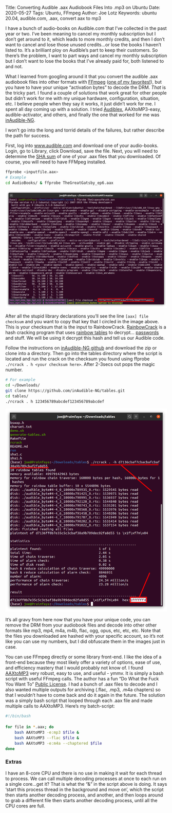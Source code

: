 Title: Converting Audible .aax Audiobook Files Into .mp3 on Ubuntu
Date: 2020-05-27
Tags: Ubuntu, FFmpeg
Author: Joe Lotz
Keywords: ubuntu 20.04, audible.com, .aax, convert aax to mp3

I have a bunch of audio-books on Audible.com that I’ve collected in the past year or two. I’ve been meaning to cancel my monthly subscription but I don’t get around to it, which leads to more monthly credits, and then I don’t want to cancel and lose those unused credits…or lose the books I haven’t listed to. It’s a brilliant ploy on Audible’s part to keep their customers. So there’s the problem, I want to part ways and cancel my monthly subscription but I don’t want to lose the books that I’ve already paid for, both listened to and not. 

What I learned from googling around it that you convert the audible .aax audiobook files into other formats with [FFmpeg](https://ffmpeg.org/) ([one of my favorites!](/tag/ffmpeg.html)), but you have to have your unique “activation bytes” to decode the DRM. *That* is the tricky part. I found a couple of solutions that work great for other people but didn’t work for me with my unique hardware, configuration, situation, etc. I believe people when they say it works, it just didn’t work for me. I spent all day coming up with a solution. I tried [Audiblex](https://github.com/naueramant/Audiblex), AAXtoMP3-easy, audible-activator, and others, and finally the one that worked for me was [inAudible-NG](https://github.com/inAudible-NG/tables). 

I won’t go into the long and torrid details of the failures, but rather describe the path for success. 

First, log into www.audible.com and download one of your audio-books. Login, go to Library, click Download, save the file. Next, you will need to determine the [SHA sum](https://en.wikipedia.org/wiki/Secure_Hash_Algorithms) of one of your .aax files that you downloaded. Of course, you will need to have FFMpeg installed.

```bash
ffprobe <inputfile.aax>
# Example
cd AudioBooks/ & ffprobe TheGreatGatsby_ep6.aax
```

![youtube-dl](/images/audibleConvert-01.png)

After all the stupid library declarations you’ll see the line `[aax] file checksum` and you want to copy that key that I circled in the image above. This is your checksum that is the input to RainbowCrack. [RainbowCrack](http://project-rainbowcrack.com/) is a hash cracking program that uses [rainbow tables](https://en.wikipedia.org/wiki/Rainbow_table) to decrypt… [passwords](https://en.wikipedia.org/wiki/Password_cracking) and stuff. We will be using it decrypt this hash and tell us our Audible code.

Follow the instructions on [inAudible-NG github](https://github.com/inAudible-NG/tables) and download the zip or clone into a directory. Then go into the tables directory where the script is located and run the crack on the checksum you found using ffprobe `./rcrack . h <your checksum here>`. After 2-3secs out pops the magic number.

```bash
# For example 
cd ~/Downloads/
git clone https://github.com/inAudible-NG/tables.git
cd tables/
./rcrack . h 123456789abcdef123456789abcdef
```

![youtube-dl](/images/audibleConvert-02.png)

It’s all gravy from here now that you have your unique code, you can remove the DRM from your audiobook files and decode into other other formats like mp3, mp4, m4a, m4b, flac, ogg, opus, etc, etc, etc. Note that the files you downloaded are hashed with your specific account, so it’s not like you can use my numbers, but I did obfuscate them in the images just in case.

You can use FFmpeg directly or some library front-end. I like the idea of a front-end because they most likely offer a variety of options, ease of use, and efficiency mastery that I would probably not know of. I found [AAXtoMP3](https://github.com/KrumpetPirate/AAXtoMP3) very robust, easy to use, and useful - ymmv. It is simply a bash script with useful FFmpeg calls. The author has a fun “Do What the Fuck You Want To” [Public License](https://github.com/KrumpetPirate/AAXtoMP3/blob/master/LICENSE). I had a bunch of .aax files to decode and I also wanted multiple outputs for archiving (.flac, .mp3, .m4a chapters) so that I wouldn’t have to come back and do it again in the future. The solution was a simply bash script that looped through each .aax file and made multiple calls to AAXtoMP3. Here’s my batch-script:

```bash
#!/bin/bash

for file in *.aax; do
	bash AAXtoMP3 -e:mp3 $file & 
	bash AAXtoMP3 --flac $file & 
	bash AAXtoMP3 -e:m4a --chaptered $file
done
```

### Extras

I have an 8-core CPU and there is no use in making it wait for each thread to process. We can call multiple decoding processes at once to each run on a single core…get it? That is what the “&” in the script above is doing. It says ‘start this process thread in the background and move on’, which the script then starts another decoding process, and another, and then loops around to grab a different file then starts another decoding process, until all the CPU cores are full. 